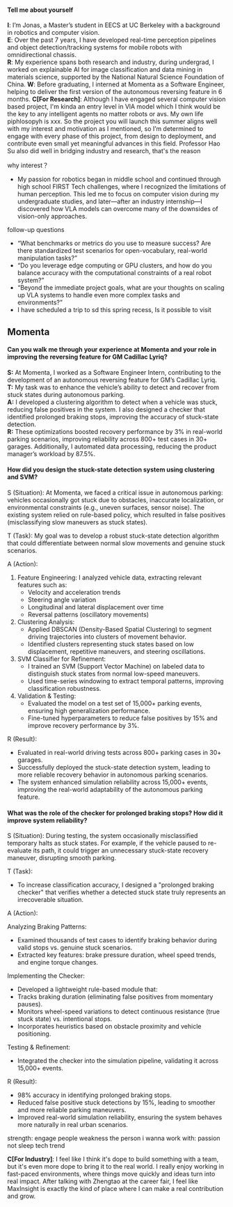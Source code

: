 #### Tell me about yourself
**I**: I’m Jonas, a Master’s student in EECS at UC Berkeley with a background in robotics and computer vision. \
**E**: Over the past 7 years, I have developed real-time perception pipelines and object detection/tracking systems for mobile robots with omnidirectional chassis. \
**R**: My experience spans both research and industry, during undergrad, I worked on explainable AI for image classification and data mining in materials science, supported by the National Natural Science Foundation of China.
**W**: Before graduating, I interned at Momenta as a Software Engineer, helping to deliver the first version of the autonomous reversing feature in 6 months. 
**C[For Research]**: Although I have engaged several computer vision based project, I'm kinda an entry level in VlA model which I think would be the key to any intelligent agents no matter robots or avs. My own life piphlosopyh is xxx. So the project you will launch this summer aligns well with my interest and motivation as I mentioned, so I’m determined to engage with every phase of this project, from design to deployment, and contribute even small yet meaningful advances in this field. Professor Hao Su also did well in bridging industry and research, that's the reason

why interest？
* My passion for robotics began in middle school and continued through high school FIRST Tech challenges, where I recognized the limitations of human perception. This led me to focus on computer vision during my undergraduate studies, and later—after an industry internship—I discovered how VLA models can overcome many of the downsides of vision-only approaches.

follow-up questions
* “What benchmarks or metrics do you use to measure success? Are there standardized test scenarios for open-vocabulary, real-world manipulation tasks?”
* “Do you leverage edge computing or GPU clusters, and how do you balance accuracy with the computational constraints of a real robot system?”
* “Beyond the immediate project goals, what are your thoughts on scaling up VLA systems to handle even more complex tasks and environments?”
* I have scheduled a trip to sd this spring recess, Is it possible to visit

## Momenta
#### Can you walk me through your experience at Momenta and your role in improving the reversing feature for GM Cadillac Lyriq?
**S:** At Momenta, I worked as a Software Engineer Intern, contributing to the development of an autonomous reversing feature for GM’s Cadillac Lyriq. \
**T:** My task was to enhance the vehicle’s ability to detect and recover from stuck states during autonomous parking. \
**A:** I developed a clustering algorithm to detect when a vehicle was stuck, reducing false positives in the system. I also designed a checker that identified prolonged braking stops, improving the accuracy of stuck-state detection. \
**R:** These optimizations boosted recovery performance by 3% in real-world parking scenarios, improving reliability across 800+ test cases in 30+ garages. Additionally, I automated data processing, reducing the product manager’s workload by 87.5%.

#### How did you design the stuck-state detection system using clustering and SVM?
S (Situation):
At Momenta, we faced a critical issue in autonomous parking: vehicles occasionally got stuck due to obstacles, inaccurate localization, or environmental constraints (e.g., uneven surfaces, sensor noise). The existing system relied on rule-based policy, which resulted in false positives (misclassifying slow maneuvers as stuck states).

T (Task):
My goal was to develop a robust stuck-state detection algorithm that could differentiate between normal slow movements and genuine stuck scenarios.

A (Action):

1. Feature Engineering: I analyzed vehicle data, extracting relevant features such as:
    * Velocity and acceleration trends
    * Steering angle variation
    * Longitudinal and lateral displacement over time
    * Reversal patterns (oscillatory movements)
2. Clustering Analysis:
    * Applied DBSCAN (Density-Based Spatial Clustering) to segment driving trajectories into clusters of movement behavior.
    * Identified clusters representing stuck states based on low displacement, repetitive maneuvers, and steering oscillations.
3. SVM Classifier for Refinement:
    * I trained an SVM (Support Vector Machine) on labeled data to distinguish stuck states from normal low-speed maneuvers.
    * Used time-series windowing to extract temporal patterns, improving classification robustness.
4. Validation & Testing:
    * Evaluated the model on a test set of 15,000+ parking events, ensuring high generalization performance.
    * Fine-tuned hyperparameters to reduce false positives by 15% and improve recovery performance by 3%.

R (Result):
* Evaluated in real-world driving tests across 800+ parking cases in 30+ garages.
* Successfully deployed the stuck-state detection system, leading to more reliable recovery behavior in autonomous parking scenarios.
* The system enhanced simulation reliability across 15,000+ events, improving the real-world adaptability of the autonomous parking feature.

#### What was the role of the checker for prolonged braking stops? How did it improve system reliability?
S (Situation):
During testing, the system occasionally misclassified temporary halts as stuck states. For example, if the vehicle paused to re-evaluate its path, it could trigger an unnecessary stuck-state recovery maneuver, disrupting smooth parking.

T (Task):
* To increase classification accuracy, I designed a "prolonged braking checker" that verifies whether a detected stuck state truly represents an irrecoverable situation.

A (Action):

Analyzing Braking Patterns:
* Examined thousands of test cases to identify braking behavior during valid stops vs. genuine stuck scenarios.
* Extracted key features: brake pressure duration, wheel speed trends, and engine torque changes.

Implementing the Checker:
* Developed a lightweight rule-based module that:
* Tracks braking duration (eliminating false positives from momentary pauses).
* Monitors wheel-speed variations to detect continuous resistance (true stuck state) vs. intentional stops.
* Incorporates heuristics based on obstacle proximity and vehicle positioning.

Testing & Refinement:
* Integrated the checker into the simulation pipeline, validating it across 15,000+ events.

R (Result):
* 98% accuracy in identifying prolonged braking stops.
* Reduced false positive stuck detections by 15%, leading to smoother and more reliable parking maneuvers.
* Improved real-world simulation reliability, ensuring the system behaves more naturally in real urban scenarios.


strength: engage people
weakness
the person i wanna work with: passion not sleep
tech trend


**C[For Industry]**: I feel like I think it's dope to build something with a team, but it's even more dope to bring it to the real world. I really enjoy working in fast-paced environments, where things move quickly and ideas turn into real impact. After talking with Zhengtao at the career fair, I feel like MaxInsight is exactly the kind of place where I can make a real contribution and grow.